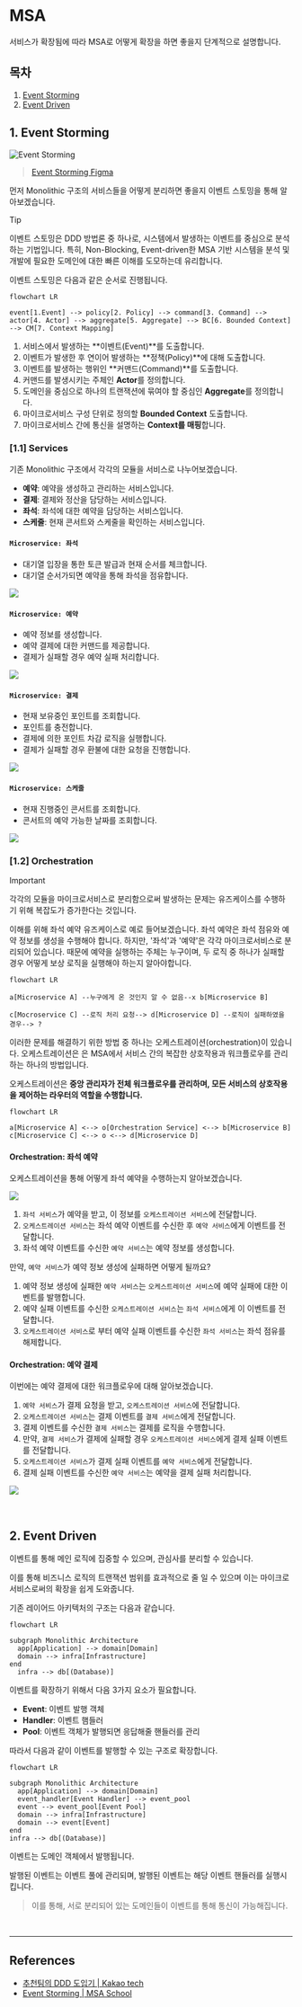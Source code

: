 # MSA

서비스가 확장됨에 따라 MSA로 어떻게 확장을 하면 좋을지 단계적으로 설명합니다.

## 목차

 1. [Event Storming](#1-event-storming)
 2. [Event Driven](#2-event-driven)

## 1. Event Storming

![Event Storming](./msa-event-storming.png)

>[Event Storming Figma](https://www.figma.com/board/aon5dMu7z9mwxkDFt8PxKR/Concert-Service---Event-Storming?node-id=0-1&t=JbYoK1SJYtLrFeSV-1)

먼저 Monolithic 구조의 서비스들을 어떻게 분리하면 좋을지 이벤트 스토밍을 통해 알아보겠습니다.

>[!TIP]
>
>이벤트 스토밍은 DDD 방법론 중 하나로, 시스템에서 발생하는 이벤트를 중심으로 분석하는 기법입니다. 특히, Non-Blocking, Event-driven한 MSA 기반 시스템을 분석 및 개발에 필요한 도메인에 대한 빠른 이해를 도모하는데 유리합니다.

이벤트 스토밍은 다음과 같은 순서로 진행됩니다.

```mermaid
flowchart LR

event[1.Event] --> policy[2. Policy] --> command[3. Command] --> actor[4. Actor] --> aggregate[5. Aggregate] --> BC[6. Bounded Context] --> CM[7. Context Mapping]
```

1. 서비스에서 발생하는 **이벤트(Event)**를 도출합니다.
2. 이벤트가 발생한 후 연이어 발생하는 **정책(Policy)**에 대해 도출합니다.
3. 이벤트를 발생하는 행위인 **커맨드(Command)**를 도출합니다.
4. 커맨드를 발생시키는 주체인 **Actor**를 정의합니다.
5. 도메인을 중심으로 하나의 트랜잭션에 묶여야 할 중심인 **Aggregate**를 정의합니다.
6. 마이크로서비스 구성 단위로 정의할 **Bounded Context** 도출합니다.
7. 마이크로서비스 간에 통신을 설명하는 **Context를 매핑**합니다.

### [1.1] Services

기존 Monolithic 구조에서 각각의 모듈을 서비스로 나누어보겠습니다.

- **예약**: 예약을 생성하고 관리하는 서비스입니다.
- **결제**: 결제와 정산을 담당하는 서비스입니다.
- **좌석**: 좌석에 대한 예약을 담당하는 서비스입니다.
- **스케줄**: 현재 콘서트와 스케줄을 확인하는 서비스입니다.

#### `Microservice: 좌석`

- 대기열 입장을 통한 토큰 발급과 현재 순서를 체크합니다.
- 대기열 순서가되면 예약을 통해 좌석을 점유합니다.

![](./msa-context-seat.png)

#### `Microservice: 예약`

- 예약 정보를 생성합니다.
- 예약 결제에 대한 커맨드를 제공합니다.
- 결제가 실패할 경우 예약 실패 처리합니다.

![](./msa-context-reservation.png)

#### `Microservice: 결제`

- 현재 보유중인 포인트를 조회합니다.
- 포인트를 충전합니다.
- 결제에 의한 포인트 차감 로직을 실행합니다.
- 결제가 실패할 경우 환불에 대한 요청을 진행합니다.

![](./msa-context-point.png)

#### `Microservice: 스케줄`

- 현재 진행중인 콘서트를 조회합니다.
- 콘서트의 예약 가능한 날짜를 조회합니다.

![](./msa-context-concert.png)


### [1.2] Orchestration

>[!IMPORTANT]
>
>각각의 모듈을 마이크로서비스로 분리함으로써 발생하는 문제는 유즈케이스를 수행하기 위해 복잡도가 증가한다는 것입니다.

이해를 위해 좌석 예약 유즈케이스로 예로 들어보겠습니다. 좌석 예약은 좌석 점유와 예약 정보를 생성을 수행해야 합니다. 하지만, '좌석'과 '예약'은 각각 마이크로서비스로 분리되어 있습니다. 때문에 예약을 실행하는 주체는 누구이며, 두 로직 중 하나가 실패할 경우 어떻게 보상 로직을 실행해야 하는지 알아야합니다.

```mermaid
flowchart LR

a[Microservice A] --누구에게 온 것인지 알 수 없음--x b[Microservice B]

c[Mocroservice C] --로직 처리 요청--> d[Microservice D] --로직이 실패하였을 경우--> ?
```

이러한 문제를 해결하기 위한 방법 중 하나는 오케스트레이션(orchestration)이 있습니다. 오케스트레이션은 은 MSA에서 서비스 간의 복잡한 상호작용과 워크플로우를 관리하는 하나의 방법입니다.

오케스트레이션은 **중앙 관리자가 전체 워크플로우를 관리하며, 모든 서비스의 상호작용을 제어하는 라우터의 역할을 수행합니다.**

```mermaid
flowchart LR

a[Microservice A] <--> o[Orchestration Service] <--> b[Microservice B]
c[Microservice C] <--> o <--> d[Microservice D]
```

#### Orchestration: 좌석 예약

오케스트레이션을 통해 어떻게 좌석 예약을 수행하는지 알아보겠습니다.

![](./msa-orchestration-reserve.png)

1. `좌석 서비스`가 예약을 받고, 이 정보를 `오케스트레이션 서비스`에 전달합니다.
2. `오케스트레이션 서비스`는 좌석 예약 이벤트를 수신한 후 `예약 서비스`에게 이벤트를 전달합니다.
3. 좌석 예약 이벤트를 수신한 `예약 서비스`는 예약 정보를 생성합니다.

만약, `예약 서비스`가 예약 정보 생성에 실패하면 어떻게 될까요?

1. 예약 정보 생성에 실패한 `예약 서비스`는 `오케스트레이션 서비스`에 예약 실패에 대한 이벤트를 발행합니다.
2. 예약 실패 이벤트를 수신한 `오케스트레이션 서비스`는 `좌석 서비스`에게 이 이벤트를 전달합니다.
3. `오케스트레이션 서비스`로 부터 예약 실패 이벤트를 수신한 `좌석 서비스`는 좌석 점유를 해제합니다.

#### Orchestration: 예약 결제

이번에는 예약 결제에 대한 워크플로우에 대해 알아보겠습니다.

1. `예약 서비스`가 결제 요청을 받고, `오케스트레이션 서비스`에 전달합니다.
2. `오케스트레이션 서비스`는 결제 이벤트를 `결제 서비스`에게 전달합니다.
3. 결제 이벤트를 수신한 `결제 서비스`는 결제를 로직을 수행합니다.
4. 만약, `결제 서비스`가 결제에 실패할 경우 `오케스트레이션 서비스`에게 결제 실패 이벤트를 전달합니다.
5. `오케스트레이션 서비스`가 결제 실패 이벤트를 `예약 서비스`에게 전달합니다.
6. 결제 실패 이벤트를 수신한 `예약 서비스`는 예약을 결제 실패 처리합니다.

![](./msa-orchestration-pay.png)

<br />

## 2. Event Driven

이벤트를 통해 메인 로직에 집중할 수 있으며, 관심사를 분리할 수 있습니다.

이를 통해 비즈니스 로직의 트랜잭션 범위를 효과적으로 줄 일 수 있으며 이는 마이크로서비스로써의 확장을 쉽게 도와줍니다.

기존 레이어드 아키텍처의 구조는 다음과 같습니다.

```mermaid
flowchart LR

subgraph Monolithic Architecture
  app[Application] --> domain[Domain]
  domain --> infra[Infrastructure]
end
  infra --> db[(Database)]
```

이벤트를 확장하기 위해서 다음 3가지 요소가 필요합니다.

- **Event**: 이벤트 발행 객체
- **Handler**: 이벤트 햄들러
- **Pool**: 이벤트 객체가 발행되면 응답해줄 핸들러를 관리

따라서 다음과 같이 이벤트를 발행할 수 있는 구조로 확장합니다.

```mermaid
flowchart LR

subgraph Monolithic Architecture
  app[Application] --> domain[Domain]
  event_handler[Event Handler] --> event_pool
  event --> event_pool[Event Pool]
  domain --> infra[Infrastructure]
  domain --> event[Event]
end
infra --> db[(Database)]
```

이벤트는 도메인 객체에서 발행됩니다.

발행된 이벤트는 이벤트 풀에 관리되며, 발행된 이벤트는 해당 이벤트 핸들러를 실행시킵니다.

> 이를 통해, 서로 분리되어 있는 도메인들이 이벤트를 통해 통신이 가능해집니다.

<br />

---

## References

- [추천팀의 DDD 도입기 | Kakao tech](https://tech.kakao.com/posts/555)
- [Event Storming | MSA School](https://www.msaschool.io/operation/design/design-three/)